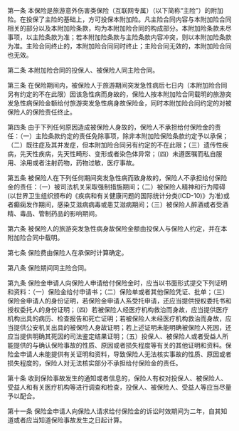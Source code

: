 第一条 本保险是旅游意外伤害类保险（互联网专属）（以下简称“主险”）的附加险。在投保了主险的基础上，方可投保本附加险。凡主险合同内容与本附加险合同相关的部分以及本附加险条款，均为本附加险合同的构成部分。本附加险条款未尽事项，以主险条款为准；若本附加险条款与主险条款内容冲突，则以本附加险条款为准。主险合同终止的，本附加险合同同时终止；主险合同无效的，本附加险合同也无效。

第二条 本附加险合同的投保人、被保险人同主险合同。

第三条 在保险期间内，被保险人于旅游期间突发急性病后七日内（本附加险合同另有约定的不在此限）因该急性病而身故的，保险人按本附加险合同载明的旅游突发急性病保险金额给付旅游突发急性病身故保险金，同时本附加险合同约定的对被保险人的保险责任终止。

第四条 由于下列任何原因造成被保险人身故的，保险人不承担给付保险金的责任：（一）主险条款约定的责任免除事项，除非本附加险保险条款约定予以承保；（二）既往症及其并发症，但本附加险合同另有约定的不在此限；（三）遗传性疾病，先天性疾病，先天性畸形、变形或者染色体异常；（四）未遵医嘱而私自服用、涂用或者注射药物，药物过敏，医疗事故。

第五条 被保险人在下列任何期间突发急性病而致身故的，保险人不承担给付保险金的责任：（一）被司法机关采取强制措施期间；（二）被保险人精神和行为障碍(以世界卫生组织颁布的《疾病和有关健康问题的国际统计分类(ICD-10)》为准)或者癫痫发作期间，感染艾滋病病毒或患艾滋病期间；（三）被保险人醉酒或者受酒精、毒品、管制药品的影响期间。

第六条 被保险人的旅游突发急性病身故保险金额由投保人与保险人约定，并在本附加险合同中载明。

第七条 保险费由保险人在承保时计算确定。

第八条 保险期间同主险合同。

第九条 保险金申请人向保险人申请给付保险金时，应当以书面形式提交下列证明和资料：（一）保险金给付申请书；（二）保险单或者其他保险凭证、批单；（三）保险金申请人的身份证明，若保险金申请人系受托申请，还应当提供授权委托书和授权委托人的身份证明；（四）若被保险人经医疗机构救治而身故，应当提供医疗机构出具的病历、检查报告和死亡证明；若被保险人未经医疗机构救治而身故，应当提供公安机关出具的被保险人身故证明；若上述证明未能明确被保险人死因，还应当提供明确其死因的司法鉴定结果证明；（五）投保人、被保险人或者受益人所能提供的与确认保险事故的性质、原因或者损失程度等有关的其他证明和资料。保险金申请人未能提供有关证明和资料，导致保险人无法核实事故的性质、原因或者损失程度的，保险人对无法核实部分不承担给付保险金的责任。

第十条 收到保险事故发生的通知或者信息的，保险人有权对投保人、被保险人、受益人和有关医疗机构等进行调查和检查，投保人、被保险人、受益人等应当尽量予以配合。

第十一条 保险金申请人向保险人请求给付保险金的诉讼时效期间为二年，自其知道或者应当知道保险事故发生之日起计算。
